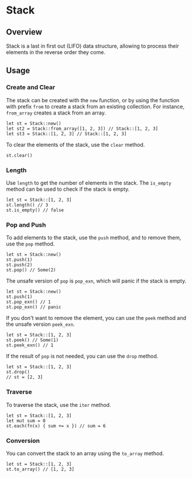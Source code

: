 # Stack

## Overview

Stack is a last in first out (LIFO) data structure, allowing to process their elements in the reverse order they come.

## Usage

### Create and Clear

The stack can be created with the `new` function, or by using the function with prefix `from` to create a stack from an existing collection.
For instance, `from_array` creates a stack from an array.

```moonbit
let st = Stack::new()
let st2 = Stack::from_array([1, 2, 3]) // Stack::[1, 2, 3]
let st3 = Stack::[1, 2, 3] // Stack::[1, 2, 3]
```

To clear the elements of the stack, use the `clear` method.

```moonbit
st.clear()
```

### Length

Use `length` to get the number of elements in the stack. The `is_empty` method can be used to check if the stack is empty.

```moonbit
let st = Stack::[1, 2, 3]
st.length() // 3
st.is_empty() // false
```

### Pop and Push

To add elements to the stack, use the `push` method, and to remove them, use the `pop` method.

```moonbit
let st = Stack::new()
st.push(1)
st.push(2)
st.pop() // Some(2)
```

The unsafe version of `pop` is `pop_exn`, which will panic if the stack is empty.

```moonbit
let st = Stack::new()
st.push(1)
st.pop_exn() // 1
st.pop_exn() // panic
```

If you don't want to remove the element, you can use the `peek` method and the unsafe version `peek_exn`.

```moonbit
let st = Stack::[1, 2, 3]
st.peek() // Some(1)
st.peek_exn() // 1
```

If the result of `pop` is not needed, you can use the `drop` method.

```moonbit
let st = Stack::[1, 2, 3]
st.drop()
// st = [2, 3]
```

### Traverse

To traverse the stack, use the `iter` method.

```moonbit
let st = Stack::[1, 2, 3]
let mut sum = 0
st.each(fn(x) { sum += x }) // sum = 6
```

### Conversion

You can convert the stack to an array using the `to_array` method.

```moonbit
let st = Stack::[1, 2, 3]
st.to_array() // [1, 2, 3]
```
